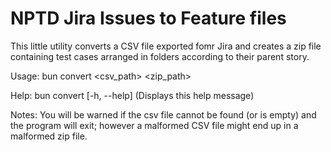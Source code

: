 # NPTD Jira Issues to Feature files

This little utility converts a CSV file exported fomr Jira and creates a zip file containing test cases arranged in folders according to their parent story.

Usage: 
bun convert <csv_path> <zip_path>

Help:
bun convert [-h, --help] (Displays this help message)

Notes:
You will be warned if the csv file cannot be found (or is empty) and the program will exit; however a malformed CSV file might end up in a malformed zip file.